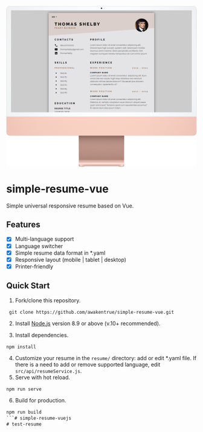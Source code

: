 ![mockup](src/assets/mockup.png)

# simple-resume-vue

Simple universal responsive resume based on Vue.

## Features
* [x] Multi-language support
* [x] Language switcher
* [x] Simple resume data format in *.yaml
* [x] Responsive layout (mobile | tablet | desktop)
* [x] Printer-friendly

## Quick Start
1. Fork/clone this repository.
```
 git clone https://github.com/awakentrue/simple-resume-vue.git 
```
2. Install [Node.js](https://nodejs.org/en/) version 8.9 or above (v.10+ recommended).

3. Install dependencies.
```
npm install
```
4. Customize your resume in the `resume/` directory: add or edit *.yaml file. If there is a need to add or remove supported language, edit `src/api/resumeService.js`.
5. Serve with hot reload.
```
npm run serve
```
6. Build for production.
```
npm run build
```# simple-resume-vuejs
#   t e s t - r e s u m e 
 
 